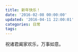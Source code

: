 ```yaml
---
title: 新年快乐！
date: '2016-02-08 00:00:00'
updated: '2016-04-11 22:00:01'
categories: 日常
tags: 
---
```


祝诸君阖家欢乐，万事如意。

